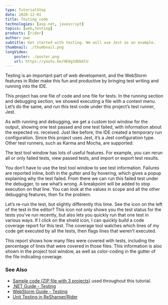 ```yaml
---
type: TutorialStep
date: 2020-12-01
title: Testing code
technologies: [asp.net, javascript]
topics: [web,testing]
products: [rider]
author: pwe
subtitle: Get started with testing. We will use Jest as an example.
thumbnail: ./thumbnail.png
longVideo:
    poster: ./poster.png
    url: https://youtu.be/HE0g3dOk6lU
---
```


Testing is an important part of web development, and the WebStorm features in Rider make this fun and productive by bringing test writing and running into the IDE.

This project has one file of code and one file for tests. In the running section and debugging section, we showed executing a file with a context menu. Let’s do the same, and run this test code under this project’s test runner, Jest.

As with running and debugging, we get a custom tool window for the output, showing one test passed and one test failed, with information about the expected vs. received.
Just like before, the IDE created a temporary run configuration. Since this project uses Jest, it’s a Jest configuration type. Other test runners, such as Karma and Mocha, are supported:

The test tool window has lots of useful features. For example, you can rerun all or only failed tests, view passed tests, and import or export test results.

You don’t have to use the test tool window to see test information. Failures are reported inline, both in the gutter and by hovering, which gives a popup explaining why the test failed.
From there we can run this failed test under the debugger, to see what’s wrong. A breakpoint will be added to stop execution on that line. You can look at the values in scope and all the other debugging features, then fix the problem.

Let’s re-run the test, but slightly differently this time. See the icon on the left of the test in the editor? This icon not only shows you the test status for the tests you’ve run recently, but also lets you quickly run that one test in various ways.
If I click on the shield icon, I can quickly build a code coverage report for this test. The coverage tool watches which lines of my code get executed by all the tests, then flags lines that weren’t executed.

This report shows how many files were covered with tests, including the percentage of lines that were covered in those files. This information is also shown in the project tool window, as well as color-coding in the gutter of the file indicating coverage.

### See Also

- [Sample code (ZIP file with 3 projects)](https://raw.githubusercontent.com/jetbrains/guide/main/sites/dotnet-guide/demos/tutorials/web-fundamentals/rider-web-fundamentals.zip) used throughout this tutorial.
- [.NET Guide - Testing](https://www.jetbrains.com/dotnet/guide/topics/testing/)
- [WebStorm Guide - Testing](https://www.jetbrains.com/webstorm/guide/topics/testing/)
- [Unit Testing in ReSharper/Rider](https://www.jetbrains.com/help/rider/Unit_Testing__Index.html)
